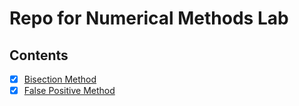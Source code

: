 # Repo for Numerical Methods Lab

## Contents
- [x] [Bisection Method](/BisectionMethod/)
- [x] [False Positive Method](/FalsePositiveMethod/)